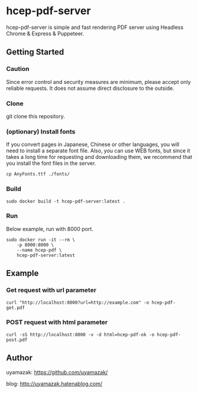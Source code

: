 # hcep-pdf-server

hcep-pdf-server is simple and fast rendering PDF server using Headless Chrome & Express & Puppeteer.


## Getting Started

### Caution
Since error control and security measures are minimum, please accept only reliable requests. It does not assume direct disclosure to the outside.


### Clone
git clone this repository.


### (optionary) Install fonts
If you convert pages in Japanese, Chinese or other languages, you will need to install a separate font file. Also, you can use WEB fonts, but since it takes a long time for requesting and downloading them, we recommend that you install the font files in the server.


```
cp AnyFonts.ttf ./fonts/
```

### Build

```
sudo docker build -t hcep-pdf-server:latest .
```

### Run

Below example, run with 8000 port.
```
sudo docker run -it --rm \
    -p 8000:8000 \
    --name hcep-pdf \
    hcep-pdf-server:latest
```

## Example

### Get request with url parameter

```
curl "http://localhost:8000?url=http://example.com" -o hcep-pdf-get.pdf
```

### POST request with html parameter

```
curl -sS http://localhost:8000 -v -d html=hcep-pdf-ok -o hcep-pdf-post.pdf
```

## Author
uyamazak: https://github.com/uyamazak/

blog: http://uyamazak.hatenablog.com/
